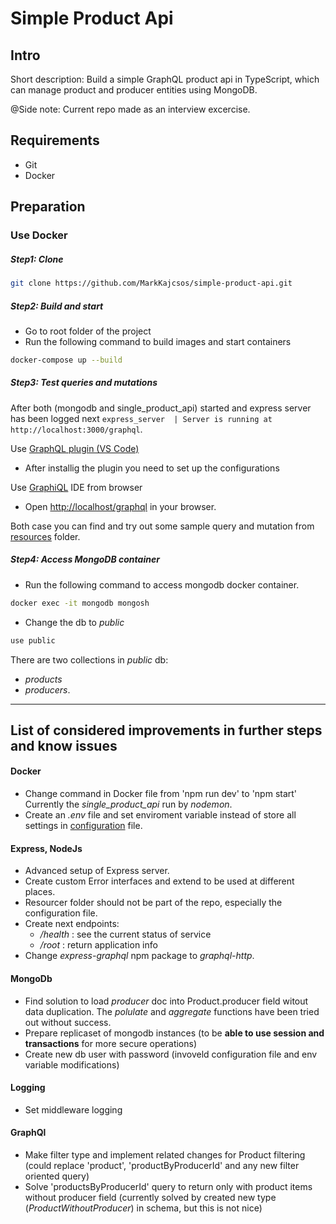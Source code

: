 # Simple Product Api

## Intro

Short description: Build a simple GraphQL product api in TypeScript, which can manage product and producer entities using MongoDB.

@Side note: Current repo made as an interview excercise.

## Requirements

- Git
- Docker

## Preparation

### Use Docker

##### Step1: Clone

```bash
git clone https://github.com/MarkKajcsos/simple-product-api.git
```

##### Step2: Build and start

- Go to root folder of the project
- Run the following command to build images and start containers

```bash
docker-compose up --build
```

##### Step3: Test queries and mutations

After both (mongodb and single_product_api) started and express server has been logged next `express_server  | Server is running at http://localhost:3000/graphql`.

Use [GraphQL plugin (VS Code)](https://marketplace.visualstudio.com/items?itemName=orsenkucher.vscode-graphql)

- After installig the plugin you need to set up the configurations

Use [GraphiQL](https://docs.spring.io/spring-graphql/reference/graphiql.html) IDE from browser

- Open [http://localhost/graphql](http://localhost/graphql) in your browser.

Both case you can find and try out some sample query and mutation from [resources](./resources/) folder.

##### Step4: Access MongoDB container

- Run the following command to access mongodb docker container.

```bash
docker exec -it mongodb mongosh
```

- Change the db to _public_

```bash
use public
```

There are two collections in _public_ db:

- _products_
- _producers_.

---

## List of considered improvements in further steps and know issues

#### Docker

- Change command in Docker file from 'npm run dev' to 'npm start'
  Currently the _single_product_api_ run by _nodemon_.
- Create an _.env_ file and set enviroment variable instead of store all settings in [configuration](./resources/configuration.yaml) file.

#### Express, NodeJs

- Advanced setup of Express server.
- Create custom Error interfaces and extend to be used at different places.
- Resourcer folder should not be part of the repo, especially the configuration file.
- Create next endpoints:
  - _/health_ : see the current status of service
  - _/root_ : return application info
- Change _express-graphql_ npm package to _graphql-http_.

#### MongoDb

- Find solution to load _producer_ doc into Product.producer field witout data duplication. The _polulate_ and _aggregate_ functions have been tried out without success.
- Prepare replicaset of mongodb instances (to be **able to use session and transactions** for more secure operations)
- Create new db user with password (invoveld configuration file and env variable modifications)

#### Logging

- Set middleware logging

#### GraphQl

- Make filter type and implement related changes for Product filtering (could replace 'product', 'productByProducerId' and any new filter oriented query)
- Solve 'productsByProducerId' query to return only with product items without producer field (currently solved by created new type (_ProductWithoutProducer_) in schema, but this is not nice)
